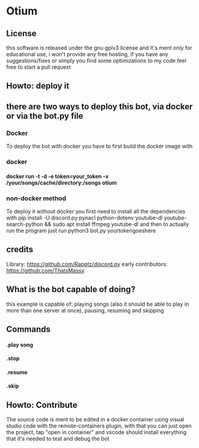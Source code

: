 # Otium

## License
this software is released under the gnu gplv3 license and it's ment only for educational use, i won't provide any free hosting, if you have any suggestions/fixes or simply you find some optimizations to my code feel free to start a pull request

## Howto: deploy it 
## there are two ways to deploy this bot, via docker or via the bot.py file
### Docker
To deploy the bot with docker you have to first build the docker image with 
### docker
#### docker run -t -d -e token=your_token -v /your/songs/cache/directory:/songs otium 

### non-docker method 
To deploy it without docker you first need to install all the dependencies with pip install -U discord.py pynacl python-dotenv youtube-dl  youtube-search-python && sudo apt install ffmpeg youtube-dl 
and then to actually run the program just run python3 bot.py yourtokengoeshere


## credits
Library: https://github.com/Rapptz/discord.py
early contributors: https://github.com/ThatsMassy

## What is the bot capable of doing?
this example is capable of: playing songs (also it should be able to play in more than one server at once), pausing, resuming and skipping 

## Commands
#### .play song
#### .stop
#### .resume
#### .skip

## Howto: Contribute
The source code is ment to be edited in a docker container using visual studio code with the remote-containers plugin, with that you can just open the project, tap "open in container" and vscode should install everything that it's needed to test and debug the bot


